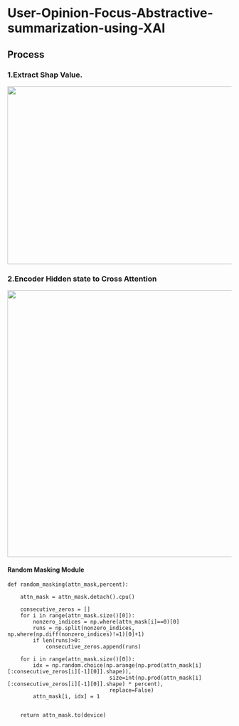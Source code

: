 # User-Opinion-Focus-Abstractive-summarization-using-XAI


## Process

### 1.Extract Shap Value.


<img src="https://user-images.githubusercontent.com/76906638/224451254-f65a65a5-cccc-4de6-98b1-fd0b659ffbf4.png" width="700" height="400"/>

### 2.Encoder Hidden state to Cross Attention 

<img src="https://user-images.githubusercontent.com/76906638/224451269-d6d783c9-cf98-40f2-974d-f5c6d35ad56a.png" width="600" height="600"/>


#### Random Masking Module 

    def random_masking(attn_mask,percent):
    
        attn_mask = attn_mask.detach().cpu()

        consecutive_zeros = []
        for i in range(attn_mask.size()[0]):
            nonzero_indices = np.where(attn_mask[i]==0)[0]
            runs = np.split(nonzero_indices, np.where(np.diff(nonzero_indices)!=1)[0]+1)
            if len(runs)>0:
                consecutive_zeros.append(runs)

        for i in range(attn_mask.size()[0]):
            idx = np.random.choice(np.arange(np.prod(attn_mask[i][:consecutive_zeros[i][-1][0]].shape)), 
                                    size=int(np.prod(attn_mask[i][:consecutive_zeros[i][-1][0]].shape) * percent),
                                    replace=False)
            attn_mask[i, idx] = 1 


        return attn_mask.to(device)



